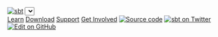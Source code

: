 <link href="https://fonts.googleapis.com/css?family=Roboto:100normal,100italic,300normal,300italic,400normal,400italic,500normal,500italic,700normal,700italic,900normal,900italicc" rel="stylesheet" type="text/css"/>
<link href="https://fonts.googleapis.com/css?family=Source+Sans+Pro:400,600,700,900,400italic,700italic" rel="stylesheet" type="text/css">
<div class="container-fluid top nav">
  <div class="row w-100">
    <div class="col-md-4">
      <div class="logo">
        <a href="../../../index.html"><img src="../files/sbt-logo.svg" alt="sbt"></a>
        <span class="versions"><select id="versions"></select></span>
      </div>
    </div>
    <div class="col-md-8">
      <div class="nav" id="topbar">
        <a href="../../../learn.html">Learn</a>
        <a href="../../../download.html">Download</a>
        <a href="../../../support.html">Support</a>
        <a href="../../../community.html">Get Involved</a>
        <a id="source-code" href="https://github.com/sbt/sbt"><img src="../files/github-logo-teal.svg" alt="Source code" class="social"></a>
        <a id="twitter" href="https://twitter.com/scala_sbt"><img src="../files/twitter-logo-teal.svg" alt="sbt on Twitter" class="social"></a>
        <a id="edit-on-github" href="https://github.com/sbt/website/edit/develop/src/reference/$page.localPath$"><img src="../files/octicon-pencil.svg" alt="Edit on GitHub"></a>
      </div>
    </div>
  </div>
</div>
<script type="text/javascript" async>
(function(i,s,o,g,r,a,m){i['GoogleAnalyticsObject']=r;i[r]=i[r]||function(){
(i[r].q=i[r].q||[]).push(arguments)},i[r].l=1*new Date();a=s.createElement(o),
m=s.getElementsByTagName(o)[0];a.async=1;a.src=g;m.parentNode.insertBefore(a,m)
})(window,document,'script','//www.google-analytics.com/analytics.js','ga');
ga('create', 'UA-41449189-1', 'scala-sbt.org');
ga('send', 'pageview');
</script>
<script type="text/javascript" async>
  (function(i,s,o,g,r,a,m){i['GoogleAnalyticsObject']=r;i[r]=i[r]||function(){
  (i[r].q=i[r].q||[]).push(arguments)},i[r].l=1*new Date();a=s.createElement(o),
  m=s.getElementsByTagName(o)[0];a.async=1;a.src=g;m.parentNode.insertBefore(a,m)
  })(window,document,'script','//www.google-analytics.com/analytics.js','ga');
  ga('create', 'UA-23127719-1', 'lightbend.com', {'allowLinker': true, 'name': 'tsTracker'});
  ga('tsTracker.require', 'linker');
  ga('tsTracker.linker:autoLink', ['lightbend.com','playframework.com','scala-lang.org','scaladays.org','spray.io','akka.io','scala-sbt.org']);
  ga('tsTracker.send', 'pageview');
</script>
<script type="text/javascript">
\$(function() {
var scrollDown = function() {
if (window.location.hash !== "") {
  setTimeout(function() { \$(window).scrollTop(\$(window).scrollTop() - 120); }, 100);
}
}
scrollDown();
\$(window).bind('hashchange', function() {
scrollDown();
});
});
</script>
